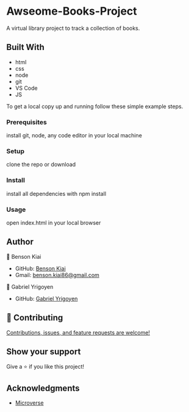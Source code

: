 # Awseome-Books-Project
A virtual library project to track a collection of books.

## Built With
- html
- css
- node
- git
- VS Code
- JS

To get a local copy up and running follow these simple example steps.

### Prerequisites
install git, node, any code editor in your local machine

### Setup
clone the repo or download 

### Install
install all dependencies with npm install

### Usage
open index.html in your local browser

## Author
👤 Benson Kiai

- GitHub: [Benson Kiai](https://github.com/BenMKT)
- Gmail: benson.kiai86@gmail.com

👤 Gabriel Yrigoyen

- GitHub: [Gabriel Yrigoyen](https://github.com/pulgosodog)


## 🤝 Contributing

[Contributions, issues, and feature requests are welcome!](https://github.com/BenMKT/Awseome-Books-Project/issues)

## Show your support

Give a ⭐️ if you like this project!

## Acknowledgments

- [Microverse](https://www.microverse.org/)



